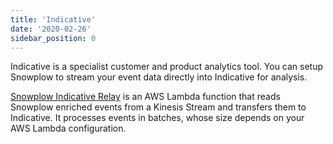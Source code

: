 ```yaml
---
title: 'Indicative'
date: '2020-02-26'
sidebar_position: 0
---
```


Indicative is a specialist customer and product analytics tool. You can setup Snowplow to stream your event data directly into Indicative for analysis.

[Snowplow Indicative Relay](https://github.com/snowplow-incubator/snowplow-indicative-relay) is an AWS Lambda function that reads Snowplow enriched events from a Kinesis Stream and transfers them to Indicative. It processes events in batches, whose size depends on your AWS Lambda configuration.
